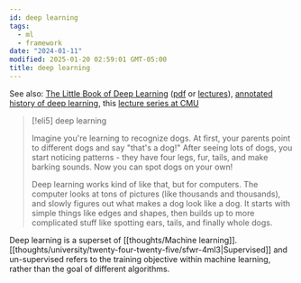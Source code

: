 ```yaml
---
id: deep learning
tags:
  - ml
  - framework
date: "2024-01-11"
modified: 2025-01-20 02:59:01 GMT-05:00
title: deep learning
---
```


See also: [The Little Book of Deep Learning](/books#2024) ([pdf](https://fleuret.org/public/lbdl.pdf) or [lectures](https://fleuret.org/dlc/)), [annotated history of deep learning](https://people.idsia.ch/~juergen/deep-learning-history.html), this [lecture series at CMU](https://dlsyscourse.org/lectures/)

> [!eli5] deep learning
>
> Imagine you're learning to recognize dogs. At first, your parents point to different dogs and say "that's a dog!" After seeing lots of dogs, you start noticing patterns - they have four legs, fur, tails, and make barking sounds. Now you can spot dogs on your own!
>
> Deep learning works kind of like that, but for computers. The computer looks at tons of pictures (like thousands and thousands), and slowly figures out what makes a dog look like a dog. It starts with simple things like edges and shapes, then builds up to more complicated stuff like spotting ears, tails, and finally whole dogs.

Deep learning is a superset of [[thoughts/Machine learning]]. [[thoughts/university/twenty-four-twenty-five/sfwr-4ml3|Supervised]] and un-supervised refers to the training objective within machine learning, rather than
the goal of different algorithms.
